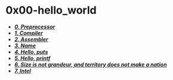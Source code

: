 # 0x00-hello_world

- ***[0. Preprocessor](./0-preprocessor)***
- ***[1. Compiler](./1-compiler)***
- ***[2. Assembler](./2-assembler)***
- ***[3. Name](./3-name)***
- ***[4. Hello, puts](./4-puts.c)***
- ***[5. Hello, printf](./5-printf.c)***
- ***[6. Size is not grandeur, and territory does not make a nation](./6-size.c)***
- ***[7. Intel](./100-intel)***

